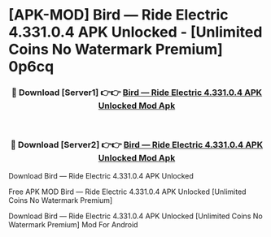 # [APK-MOD] Bird — Ride Electric 4.331.0.4 APK Unlocked - [Unlimited Coins No Watermark Premium] 0p6cq



<div align="center">
<h3>🔴 Download [Server1] 👉👉 <a href="https://momento.my/?title=Bird_—_Ride_Electric_4.331.0.4_APK_Unlocked">Bird — Ride Electric 4.331.0.4 APK Unlocked Mod Apk</a></h3><br>

<h3>🔴 Download [Server2] 👉👉 <a href="https://momento.my/?title=Bird_—_Ride_Electric_4.331.0.4_APK_Unlocked">Bird — Ride Electric 4.331.0.4 APK Unlocked Mod Apk</a></h3>
</div>



Download Bird — Ride Electric 4.331.0.4 APK Unlocked 

Free APK MOD Bird — Ride Electric 4.331.0.4 APK Unlocked [Unlimited Coins No Watermark Premium]

Download Bird — Ride Electric 4.331.0.4 APK Unlocked [Unlimited Coins No Watermark Premium] Mod For Android
